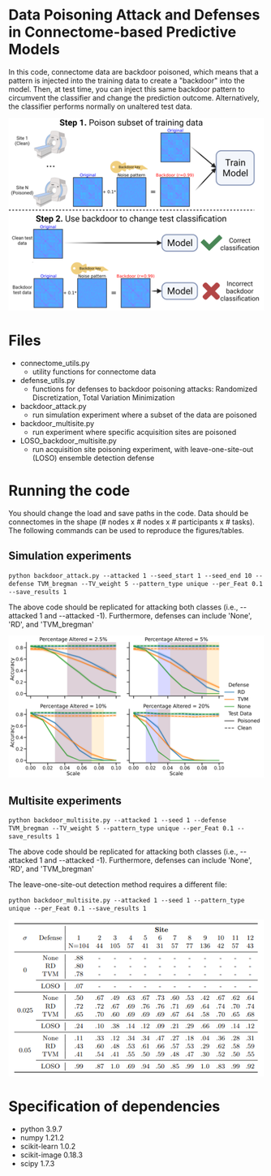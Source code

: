 # Data Poisoning Attack and Defenses in Connectome-based Predictive Models
In this code, connectome data are backdoor poisoned, which means that a pattern is injected into the training data to create a "backdoor" into the model. Then, at test time, you can inject this same backdoor pattern to circumvent the classifier and change the prediction outcome. Alternatively, the classifier performs normally on unaltered test data.

![Summary](Figures/MICCAI_summary.png)




# Files
* connectome_utils.py
  * utility functions for connectome data
* defense_utils.py
  * functions for defenses to backdoor poisoning attacks: Randomized Discretization, Total Variation Minimization
* backdoor_attack.py
  * run simulation experiment where a subset of the data are poisoned 
* backdoor_multisite.py
  * run experiment where specific acquisition sites are poisoned
* LOSO_backdoor_multisite.py
  * run acquisition site poisoning experiment, with leave-one-site-out (LOSO) ensemble detection defense 


# Running the code

You should change the load and save paths in the code. Data should be connectomes in the shape (# nodes x # nodes x # participants x # tasks). The following commands can be used to reproduce the figures/tables.

## Simulation experiments
```
python backdoor_attack.py --attacked 1 --seed_start 1 --seed_end 10 --defense TVM_bregman --TV_weight 5 --pattern_type unique --per_Feat 0.1 --save_results 1
```
The above code should be replicated for attacking both classes (i.e., --attacked 1 and --attacked -1). Furthermore, defenses can include 'None', 'RD', and 'TVM_bregman'

![Summary](Figures/MICCAI_backdoor.png)


## Multisite experiments

```
python backdoor_multisite.py --attacked 1 --seed 1 --defense TVM_bregman --TV_weight 5 --pattern_type unique --per_Feat 0.1 --save_results 1
```
The above code should be replicated for attacking both classes (i.e., --attacked 1 and --attacked -1). Furthermore, defenses can include 'None', 'RD', and 'TVM_bregman'

The leave-one-site-out detection method requires a different file:
```
python backdoor_multisite.py --attacked 1 --seed 1 --pattern_type unique --per_Feat 0.1 --save_results 1
```

![Summary](Figures/MICCAI_multisite.png)


# Specification of dependencies

* python 3.9.7
* numpy 1.21.2
* scikit-learn 1.0.2
* scikit-image 0.18.3
* scipy 1.7.3
